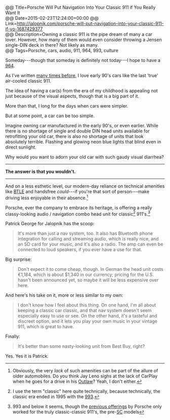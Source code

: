 @@ Title=Porsche Will Put Navigation Into Your Classic 911 if You Really Want It  
@@ Date=2015-02-23T12:24:00+00:00
@@ Link=http://jalopnik.com/porsche-will-put-navigation-into-your-classic-911-if-yo-1687429377  
@@ Description=Owning a classic 911 is the pipe dream of many a car lover. However, how many of them would even consider throwing a Jensen single-DIN deck in there? Not likely as many.  
@@ Tags=Porsche, cars, audio, 911, 964, 993, culture  

Someday---though that someday is definitely not today---I hope to have a [964][wikipedia].

As I've written [many times before][theoveranalyzed], I love early 90's cars like the last 'true' air-cooled classic 911. 

The idea of having a car(s) from the era of my childhood is appealing not just because of the visual aspects, though that is a big part of it.

More than that, I long for the days when cars were simpler. 

But at some point, a car can be too simple. 

Imagine owning car manufactured in the early 90's, or even earlier. While there is no shortage of single and double DIN head units available for retrofitting your old car, there is also no shortage of units that look absolutely terrible. Flashing and glowing neon blue lights that blind even in direct sunlight. 

Why would you want to adorn your old car with such gaudy visual diarrhea? 

<hr class="long" />

**The answer is that you wouldn't.**

<hr class="long" />

And on a less esthetic level, our modern-day reliance on technical amenities like [BTLE][wikipedia 2] and handsfree *could*---if you're that sort of person---make driving less enjoyable in their absence.[^could] 

Porsche, ever the company to embrace its heritage, is offering a really classy-looking audio / navigation combo head unit for classic[^cl] 911's.[^mod]

Patrick George for Jalopnik has the scoop:
>It's more than just a nav system, too. It also has Bluetooth phone integration for calling and streaming audio, which is really nice, and an SD card for your music, and it's also a radio. The amp can even be connected to loud speakers, if you ever have a use for that. 

Big surprise:
>Don't expect it to come cheap, though. In German the head unit costs €1,184, which is about $1,340 in our currency; pricing for the U.S. hasn't been announced yet, so maybe it will be less expensive over here.

And here's his take on it, more or less similar to my own:
>I don't know how I feel about this thing. On one hand, I'm all about keeping a classic car classic, and that nav system doesn't seem especially easy to use or see. On the other hand, it's a tasteful and discreet option, and it lets you play your own music in your vintage 911, which is great to have. 

Finally:
>It's better than some nasty-looking unit from Best Buy, right?

Yes. Yes it is Patrick.

[^could]: Obviously, the very *lack* of such amenities can be part of the allure of older automobiles. Do you think Jay Leno sighs at the lack of CarPlay when he goes for a drive in his [Outlaw][youtube]? Yeah, I don't either.
[^cl]: I use the term "classic" here quite technically, because technically, the classic era ended in 1995 with the [993][wikipedia 3]. 
[^mod]: 993 and below it seems, though the [previous offerings][cnet] by Porsche only worked for the truly classic-classic 911's, the pre-[SC][wikipedia 4] models

[cnet]: http://www.cnet.com/news/classic-porsches-getting-oem-navigation-option/
[theoveranalyzed]: @@SiteRoot@@/2015/2/13/the-honda-nsx
[wikipedia]: https://en.wikipedia.org/wiki/Porsche_964
[wikipedia 2]: https://en.wikipedia.org/wiki/Bluetooth_low_energy
[wikipedia 3]: https://en.wikipedia.org/wiki/Porsche_911#993_Series_.281994.E2.80.93mid_1998.29
[wikipedia 4]: https://en.wikipedia.org/wiki/Porsche_911#911SC_.281978.E2.80.931983.29
[youtube]: https://www.youtube.com/watch?v=xxSKO3Er-Yg